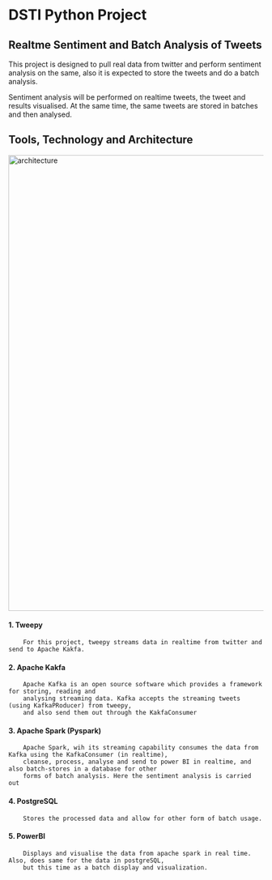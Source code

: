 # DSTI Python Project 


## Realtme Sentiment and Batch Analysis of Tweets
This project is designed to pull real data from twitter and perform sentiment analysis on the same, also it is expected to store the tweets and do a batch analysis. 


Sentiment analysis will be performed on realtime tweets, the tweet and results visualised.  At the same time, the same tweets are stored in batches and then analysed.


## Tools, Technology and Architecture



<img width="900" alt="architecture" src="https://user-images.githubusercontent.com/21452793/91578421-0d641e80-e942-11ea-948e-d3f1de54dc52.PNG">



#### 1. Tweepy
        For this project, tweepy streams data in realtime from twitter and send to Apache Kakfa.
        
#### 2. Apache Kakfa
        Apache Kafka is an open source software which provides a framework for storing, reading and 
        analysing streaming data. Kafka accepts the streaming tweets (using KafkaPRoducer) from tweepy, 
        and also send them out through the KakfaConsumer
        
#### 3. Apache Spark (Pyspark)
        Apache Spark, wih its streaming capability consumes the data from Kafka using the KafkaConsumer (in realtime), 
        cleanse, process, analyse and send to power BI in realtime, and also batch-stores in a database for other 
        forms of batch analysis. Here the sentiment analysis is carried out
        
#### 4. PostgreSQL
        Stores the processed data and allow for other form of batch usage.

#### 5. PowerBI
        Displays and visualise the data from apache spark in real time. Also, does same for the data in postgreSQL, 
        but this time as a batch display and visualization.
      


